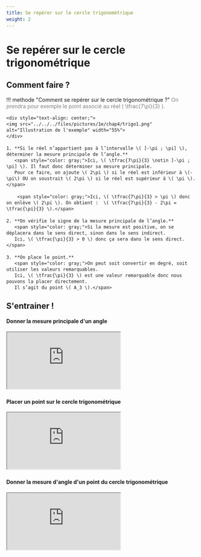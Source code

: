 ```yaml
---
title: Se repérer sur le cercle trigonométrique
weight: 2
---
```


# Se repérer sur le cercle trigonométrique

## Comment faire ?

!!! methode "Comment se repérer sur le cercle trigonométrique ?"
    <span style="color: gray;">On prendra pour exemple le point associé au réel \( \tfrac{7\pi}{3} \).</span>

    <div style="text-align: center;">
    <img src="../../../files/pictures/1e/chap4/trigo1.png" alt="Illustration de l'exemple" width="55%">
    </div>

    1. **Si le réel n’appartient pas à l’intervalle \( ]-\pi ; \pi] \), déterminer la mesure principale de l’angle.**  
       <span style="color: gray;">Ici, \( \tfrac{7\pi}{3} \notin ]-\pi ; \pi] \). Il faut donc déterminer sa mesure principale.  
       Pour ce faire, on ajoute \( 2\pi \) si le réel est inférieur à \(-\pi\) OU on soustrait \( 2\pi \) si le réel est supérieur à \( \pi \).</span>  

        <span style="color: gray;">Ici, \( \tfrac{7\pi}{3} > \pi \) donc on enlève \( 2\pi \). On obtient :  \( \tfrac{7\pi}{3} - 2\pi = \tfrac{\pi}{3} \).</span>  

    2. **On vérifie le signe de la mesure principale de l’angle.**  
       <span style="color: gray;">Si la mesure est positive, on se déplacera dans le sens direct, sinon dans le sens indirect.  
       Ici, \( \tfrac{\pi}{3} > 0 \) donc ça sera dans le sens direct.</span>  

    3. **On place le point.**  
       <span style="color: gray;">On peut soit convertir en degré, soit utiliser les valeurs remarquables.  
       Ici, \( \tfrac{\pi}{3} \) est une valeur remarquable donc nous pouvons la placer directement.  
       Il s’agit du point \( A_3 \).</span>



## S'entrainer !

#### Donner la mesure principale d'un angle

<iframe src="https://coopmaths.fr/alea/?EEEE2e0a29491816158f13040f22272e13461e8d132b2b1614bb272e13350f2217e60f1c272e132b2e3627c127cb277b27c817e81336133512d10f2d29592a7617f92bab2b3e2c942a72111a27c82e0727802c13295326f62c022a7611110e8714c715d22b04263328890065" class="exerciseur" allowfullscreen></iframe>

#### Placer un point sur le cercle trigonométrique

<iframe src="https://coopmaths.fr/alea/?EEEE2e0a2949181625fb152a0f22272e26ee2b0a1bcd164b2b1614bb272e13350f2a26fa17e50f2217e60f1c272e132b2e3627c127cb277b27c817e81336133512d10f2d29592a7618052a7226f22c942e03111d2ba62b4d11202e071119278026f22ccc2a7611212cd2288c2b482a9a139e1a400e8714d616992cd22c7a0065" class="exerciseur" allowfullscreen></iframe>

#### Donner la mesure d'angle d'un point du cercle trigonométrique

<iframe src="https://coopmaths.fr/alea/?EEEE2e0a294917e8142e278d0f22272e26ee2b0a1bce12c72b1614bb272e13350f2a26fa17e50f2217e60f1c272e132b2e3627c127cb277b27c817e81336133512d10f2d29592a7617f92bab2b3e2c942a72111a27c82e0727802716139e13a02633288927802716139e13a02e03111d2ba62b4d11112dc026f22ccc2a7611212cd2288c2b482a9a139e1a400e8714d616992cd22c7a0065" class="exerciseur" allowfullscreen></iframe>




